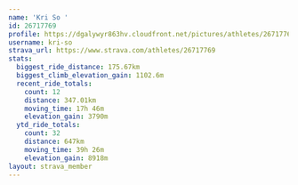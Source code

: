 ```yaml
---
name: 'Kri So '
id: 26717769
profile: https://dgalywyr863hv.cloudfront.net/pictures/athletes/26717769/7761026/14/large.jpg
username: kri-so
strava_url: https://www.strava.com/athletes/26717769
stats:
  biggest_ride_distance: 175.67km
  biggest_climb_elevation_gain: 1102.6m
  recent_ride_totals:
    count: 12
    distance: 347.01km
    moving_time: 17h 46m
    elevation_gain: 3790m
  ytd_ride_totals:
    count: 32
    distance: 647km
    moving_time: 39h 26m
    elevation_gain: 8918m
layout: strava_member
--- 
```

